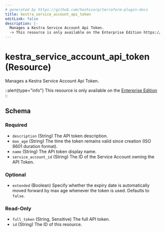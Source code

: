 ```yaml
---
# generated by https://github.com/hashicorp/terraform-plugin-docs
title: kestra_service_account_api_token
editLink: false
description: |-
  Manages a Kestra Service Account Api Token.
  -> This resource is only available on the Enterprise Edition https://kestra.io/enterprise
---
```


# kestra_service_account_api_token (Resource)

Manages a Kestra Service Account Api Token.

::alert{type="info"}
This resource is only available on the [Enterprise Edition](https://kestra.io/enterprise)
::



<!-- schema generated by tfplugindocs -->
## Schema

### Required

- `description` (String) The API token description.
- `max_age` (String) The time the token remains valid since creation (ISO 8601 duration format).
- `name` (String) The API token display name.
- `service_account_id` (String) The ID of the Service Account owning the API Token.

### Optional

- `extended` (Boolean) Specify whether the expiry date is automatically moved forward by max age whenever the token is used. Defaults to `false`.

### Read-Only

- `full_token` (String, Sensitive) The full API token.
- `id` (String) The ID of this resource.
